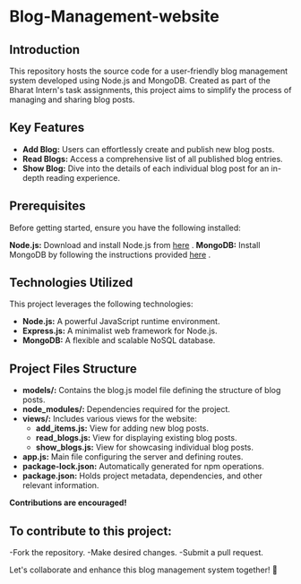 # Blog-Management-website
## Introduction

This repository hosts the source code for a user-friendly blog management system developed using Node.js and MongoDB. 
Created as part of the Bharat Intern's task assignments, this project aims to simplify the process of managing and sharing blog posts.

## Key Features
- **Add Blog:** Users can effortlessly create and publish new blog posts.
- **Read Blogs:** Access a comprehensive list of all published blog entries.
- **Show Blog:** Dive into the details of each individual blog post for an in-depth reading experience.
  
## Prerequisites

Before getting started, ensure you have the following installed:

**Node.js:** Download and install Node.js from [here](https://nodejs.org/) .
**MongoDB:** Install MongoDB by following the instructions provided [here](https://www.mongodb.com/try/download/community) .

## Technologies Utilized
This project leverages the following technologies:

- **Node.js:** A powerful JavaScript runtime environment.
- **Express.js:** A minimalist web framework for Node.js.
- **MongoDB:** A flexible and scalable NoSQL database.
  
## Project Files Structure
- **models/:** Contains the blog.js model file defining the structure of blog posts.
- **node_modules/:** Dependencies required for the project.
- **views/:** Includes various views for the website:
  - **add_items.js:** View for adding new blog posts.
  - **read_blogs.js:** View for displaying existing blog posts.
  - **show_blogs.js:** View for showcasing individual blog posts.
- **app.js:** Main file configuring the server and defining routes.
- **package-lock.json:** Automatically generated for npm operations.
- **package.json:** Holds project metadata, dependencies, and other relevant information.


  
**Contributions are encouraged!** 
## To contribute to this project:
-Fork the repository.
-Make desired changes.
-Submit a pull request.


Let's collaborate and enhance this blog management system together! 🚀
